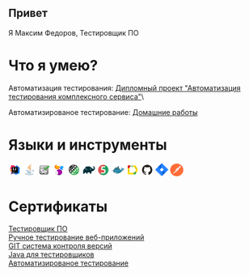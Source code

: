 ## Привет
Я Максим Федоров, Тестировщик ПО

# Что я умею?
Автоматизация тестирования: [Дипломный проект "Автоматизация тестирования комплексного сервиса"](https://github.com/moks24/DiplomProject.git)\
<!-- Java: [Домашние работы Java для тестировщиков](https://github.com/moks24/java-homeworks.git)\ -->
Автоматизированое тестирование: [Домашние работы](https://github.com/moks24/QA-homeworks.git)

# Языки и инструменты
<p>
  <code><img width="5%" title="IntelliJ IDEA" src="images/Intelij_IDEA.svg"></code>
  <code><img width="5%" title="Java" src="images/Java.svg"></code>
  <code><img width="5%" title="Selenium" src="images/Selenium.svg"></code>
  <code><img width="5%" title="Selenide" src="images/selenide-logo.svg "></code>
  <code><img width="5%" title="Rest-Assured" src="images/RESTAssured.svg"></code>
  <code><img width="5%" title="Gradle" src="images/Gradle.svg"></code>
  <code><img width="5%" title="JUnit5" src="images/junit5.svg"></code>
  <code><img width="5%" title="Docker" src="images/Docker.svg"></code>
  <code><img width="5%" title="Allure Report" src="images/allureReport.svg"></code>
  <code><img width="5%" title="Github" src="images/Github.svg"></code>
  <code><img width="5%" title="Jira" src="images/jira-3.svg"></code>
  <code><img width="5%" title="Postman" src="images/postman-icon.svg"></code>
<!-- <code><img width="5%" title="Gitlab" src="images/gitlab.svg"></code> -->
</p>


# Сертификаты
[Тестировщик ПО](https://github.com/moks24/moks24/blob/main/certificate/certificate.pdf)\
[Ручное тестирование веб-приложений](https://github.com/moks24/moks24/blob/main/certificate/ManualTest.pdf)\
[GIT система контроля версий](https://github.com/moks24/moks24/blob/main/certificate/Git.pdf)\
[Java для тестировщиков](https://github.com/moks24/moks24/blob/main/certificate/Java.pdf)\
[Автоматизированое тестирование](https://github.com/moks24/moks24/blob/main/certificate/AutomatTest.pdf)
